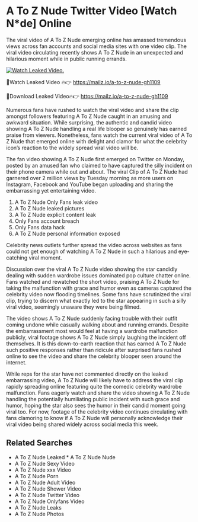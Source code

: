 ﻿# A To Z Nude Twitter Video [Watch N*de] Online

The viral video of ﻿A To Z Nude emerging online has amassed tremendous views across fan accounts and social media sites with one video clip. The viral video circulating recently shows ﻿A To Z Nude in an unexpected and hilarious moment while in public running errands. 

[![Watch Leaked Video.](https://miro.medium.com/v2/resize:fit:828/format:webp/1*cilzJN44JGOrTw9NJCrNHA.gif "Watch Leaked Video")](https://mailz.io/a-to-z-nude-gh1109)

🔴Watch Leaked Video 🔥👉  https://mailz.io/a-to-z-nude-gh1109 

🔴Download Leaked Video🔥👉  https://mailz.io/a-to-z-nude-gh1109 

Numerous fans have rushed to watch the viral video and share the clip amongst followers featuring ﻿A To Z Nude caught in an amusing and awkward situation. While surprising, the authentic and candid video showing ﻿A To Z Nude handling a real life blooper so genuinely has earned praise from viewers. Nonetheless, fans watch the current viral video of ﻿A To Z Nude that emerged online with delight and clamor for what the celebrity icon’s reaction to the widely spread viral video will be.

The fan video showing ﻿A To Z Nude first emerged on Twitter on Monday, posted by an amused fan who claimed to have captured the silly incident on their phone camera while out and about. The viral Clip of ﻿A To Z Nude had garnered over 2 million views by Tuesday morning as more users on Instagram, Facebook and YouTube began uploading and sharing the embarrassing yet entertaining video. 

1. ﻿A To Z Nude Only Fans leak video
2. ﻿A To Z Nude leaked pictures
3. ﻿A To Z Nude explicit content leak
4. Only Fans account breach
5. Only Fans data hack
6. ﻿A To Z Nude personal information exposed


Celebrity news outlets further spread the video across websites as fans could not get enough of watching ﻿A To Z Nude in such a hilarious and eye-catching viral moment. 

Discussion over the viral ﻿A To Z Nude video showing the star candidly dealing with sudden wardrobe issues dominated pop culture chatter online. Fans watched and rewatched the short video, praising ﻿A To Z Nude for taking the malfunction with grace and humor even as cameras captured the celebrity video now flooding timelines. Some fans have scrutinized the viral clip, trying to discern what exactly led to the star appearing in such a silly viral video, seemingly unaware they were being filmed.

The video shows ﻿A To Z Nude suddenly facing trouble with their outfit coming undone while casually walking about and running errands. Despite the embarrassment most would feel at having a wardrobe malfunction publicly, viral footage shows ﻿A To Z Nude simply laughing the incident off themselves. It is this down-to-earth reaction that has earned ﻿A To Z Nude such positive responses rather than ridicule after surprised fans rushed online to see the video and share the celebrity blooper seen around the internet.  

While reps for the star have not commented directly on the leaked embarrassing video, ﻿A To Z Nude will likely have to address the viral clip rapidly spreading online featuring quite the comedic celebrity wardrobe malfunction. Fans eagerly watch and share the video showing ﻿A To Z Nude handling the potentially humiliating public incident with such grace and humor, hoping the star also sees the humor in their candid moment going viral too. For now, footage of the celebrity video continues circulating with fans clamoring to know if ﻿A To Z Nude will personally acknowledge their viral video being shared widely across social media this week.

## Related Searches
* ﻿A To Z Nude Leaked
﻿* A To Z Nude Nude
* ﻿A To Z Nude Sexy Video
* ﻿A To Z Nude xxx Video
* ﻿A To Z Nude Porn
* ﻿A To Z Nude Adult Video
* ﻿A To Z Nude Shower Video
* ﻿A To Z Nude Twitter Video
* ﻿A To Z Nude Onlyfans Video
* ﻿A To Z Nude Leaks
* ﻿A To Z Nude Photos
